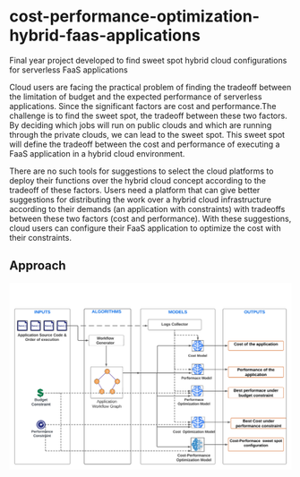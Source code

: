 # cost-performance-optimization-hybrid-faas-applications
Final year project developed to find sweet spot hybrid cloud configurations for serverless FaaS applications

Cloud users are facing the practical problem of finding the tradeoff between the  limitation of budget and the expected performance of serverless applications. Since the significant factors are cost and performance.The challenge is to find the sweet spot, the tradeoff between these two factors. By deciding which jobs will run on public clouds and which are running through the private clouds, we can lead to the sweet spot. This sweet spot will define the tradeoff between the cost and performance of executing a FaaS application in a hybrid cloud environment.

There are no such tools for suggestions to select the cloud platforms to deploy their functions over the hybrid cloud concept according to the tradeoff of these factors. Users need a platform that can give better suggestions for distributing the work over a hybrid cloud infrastructure according to their demands (an application with constraints) with tradeoffs between these two factors (cost and performance). With these suggestions, cloud users can configure their FaaS application to optimize the cost with their constraints.

## Approach

![Image](https://github.com/Pirathees-180475H/cost-performance-optimization-hybrid-faas-applications/blob/a69958005afd00c3bfd8a705e2d42dc7d3620883/pic/Approch.png)



